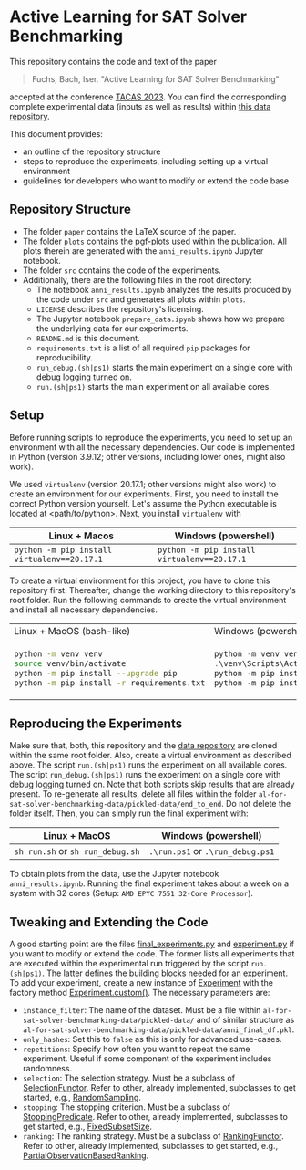 # Active Learning for SAT Solver Benchmarking

This repository contains the code and text of the paper

> Fuchs, Bach, Iser. "Active Learning for SAT Solver Benchmarking"

accepted at the conference [TACAS 2023](https://etaps.org/2023/tacas).
You can find the corresponding complete experimental data (inputs as well as results) within [this data repository](https://github.com/mathefuchs/al-for-sat-solver-benchmarking-data).

This document provides:

* an outline of the repository structure
* steps to reproduce the experiments, including setting up a virtual environment
* guidelines for developers who want to modify or extend the code base

## Repository Structure

* The folder `paper` contains the LaTeX source of the paper.
* The folder `plots` contains the pgf-plots used within the publication. All plots therein are generated with the `anni_results.ipynb` Jupyter notebook.
* The folder `src` contains the code of the experiments.
* Additionally, there are the following files in the root directory:
  * The notebook `anni_results.ipynb` analyzes the results produced by the code under `src` and generates all plots within `plots`.
  * `LICENSE` describes the repository's licensing.
  * The Jupyter notebook `prepare_data.ipynb` shows how we prepare the underlying data for our experiments.
  * `README.md` is this document.
  * `requirements.txt` is a list of all required `pip` packages for reproducibility.
  * `run_debug.(sh|ps1)` starts the main experiment on a single core with debug logging turned on.
  * `run.(sh|ps1)` starts the main experiment on all available cores.

## Setup

Before running scripts to reproduce the experiments, you need to set up an environment with all the necessary dependencies.
Our code is implemented in Python (version 3.9.12; other versions, including lower ones, might also work).

We used `virtualenv` (version 20.17.1; other versions might also work) to create an environment for our experiments.
First, you need to install the correct Python version yourself.
Let's assume the Python executable is located at <path/to/python>.
Next, you install `virtualenv` with

| Linux + Macos                               | Windows (powershell)                        |
|---------------------------------------------|---------------------------------------------|
| `python -m pip install virtualenv==20.17.1` | `python -m pip install virtualenv==20.17.1` |

To create a virtual environment for this project, you have to clone this repository first.
Thereafter, change the working directory to this repository's root folder.
Run the following commands to create the virtual environment and install all necessary dependencies.

<table>
<tr>
<td> Linux + MacOS (bash-like) </td>
<td> Windows (powershell) </td>
</tr>
<tr>
<td>

``` sh
python -m venv venv
source venv/bin/activate
python -m pip install --upgrade pip
python -m pip install -r requirements.txt
```

</td>
<td>

``` powershell
python -m venv venv
.\venv\Scripts\Activate.ps1
python -m pip install --upgrade pip
python -m pip install -r requirements.txt
```

</td>
</tr>
</table>

## Reproducing the Experiments

Make sure that, both, this repository and the [data repository](https://github.com/mathefuchs/al-for-sat-solver-benchmarking-data) are cloned within the same root folder.
Also, create a virtual environment as described above.
The script `run.(sh|ps1)` runs the experiment on all available cores.
The script `run_debug.(sh|ps1)` runs the experiment on a single core with debug logging turned on.
Note that both scripts skip results that are already present.
To re-generate all results, delete all files within the folder `al-for-sat-solver-benchmarking-data/pickled-data/end_to_end`.
Do not delete the folder itself.
Then, you can simply run the final experiment with:

| Linux + MacOS                    | Windows (powershell)             |
|----------------------------------|----------------------------------|
| `sh run.sh` or `sh run_debug.sh` | `.\run.ps1` or `.\run_debug.ps1` |

To obtain plots from the data, use the Jupyter notebook `anni_results.ipynb`.
Running the final experiment takes about a week on a system with 32 cores (Setup: `AMD EPYC 7551 32-Core Processor`).

## Tweaking and Extending the Code

A good starting point are the files [final_experiments.py](https://github.com/mathefuchs/al-for-sat-solver-benchmarking/blob/main/src/al_experiments/final_experiments.py) and [experiment.py](https://github.com/mathefuchs/al-for-sat-solver-benchmarking/blob/main/src/al_experiments/experiment.py) if you want to modify or extend the code.
The former lists all experiments that are executed within the experimental run triggered by the script `run.(sh|ps1)`.
The latter defines the building blocks needed for an experiment.
To add your experiment, create a new instance of [Experiment](https://github.com/mathefuchs/al-for-sat-solver-benchmarking/blob/main/src/al_experiments/experiment.py#L467) with the factory method [Experiment.custom()](https://github.com/mathefuchs/al-for-sat-solver-benchmarking/blob/main/src/al_experiments/experiment.py#L467).
The necessary parameters are:

* `instance_filter`: The name of the dataset. Must be a file within `al-for-sat-solver-benchmarking-data/pickled-data/` and of similar structure as `al-for-sat-solver-benchmarking-data/pickled-data/anni_final_df.pkl`.
* `only_hashes`: Set this to `false` as this is only for advanced use-cases.
* `repetitions`: Specify how often you want to repeat the same experiment. Useful if some component of the experiment includes randomness.
* `selection`: The selection strategy. Must be a subclass of [SelectionFunctor](https://github.com/mathefuchs/al-for-sat-solver-benchmarking/blob/main/src/al_experiments/selection.py#L10). Refer to other, already implemented, subclasses to get started, e.g., [RandomSampling](https://github.com/mathefuchs/al-for-sat-solver-benchmarking/blob/main/src/al_experiments/selection.py#L45).
* `stopping`: The stopping criterion. Must be a subclass of [StoppingPredicate](https://github.com/mathefuchs/al-for-sat-solver-benchmarking/blob/main/src/al_experiments/stopping.py#L10). Refer to other, already implemented, subclasses to get started, e.g., [FixedSubsetSize](https://github.com/mathefuchs/al-for-sat-solver-benchmarking/blob/main/src/al_experiments/stopping.py#L46).
* `ranking`: The ranking strategy. Must be a subclass of [RankingFunctor](https://github.com/mathefuchs/al-for-sat-solver-benchmarking/blob/main/src/al_experiments/ranking.py#L10). Refer to other, already implemented, subclasses to get started, e.g., [PartialObservationBasedRanking](https://github.com/mathefuchs/al-for-sat-solver-benchmarking/blob/main/src/al_experiments/ranking.py#L51).
